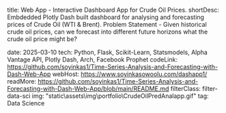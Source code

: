 title: Web App - Interactive Dashboard App for Crude Oil Prices. 
shortDesc: Embdedded Plotly Dash built dashboard for analysing and forecasting prices of Crude Oil (WTI & Brent). Problem Statement - Given historical crude oil prices, can we forecast into different future horizons what the crude oil price might be?

date: 2025-03-10
tech: Python, Flask, Scikit-Learn, Statsmodels, Alpha Vantage API, Plotly Dash, Arch, Facebook Prophet
codeLink: https://github.com/soyinkas1/Time-Series-Analysis-and-Forecasting-with-Dash-Web-App 
webHost: https://www.soyinkasowoolu.com/dashapp1/
readMore: https://github.com/soyinkas1/Time-Series-Analysis-and-Forecasting-with-Dash-Web-App/blob/main/README.md
filterClass: filter-data-sci
img: "static\\assets\\img\\portfolio\\CrudeOilPredAnalapp.gif"
tag: Data Science
